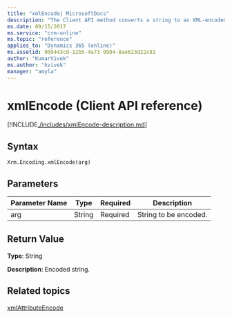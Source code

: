 ```yaml
---
title: "xmlEncode| MicrosoftDocs"
description: "The Client API method converts a string to an XML-encoded string."
ms.date: 09/15/2017
ms.service: "crm-online"
ms.topic: "reference"
applies_to: "Dynamics 365 (online)"
ms.assetid: 909443cd-12b5-4a73-9904-8ae623d22c81
author: "KumarVivek"
ms.author: "kvivek"
manager: "amyla"
---
```

# xmlEncode (Client API reference)



[!INCLUDE[./includes/xmlEncode-description.md](./includes/xmlEncode-description.md)] 

## Syntax

`Xrm.Encoding.xmlEncode(arg)`

## Parameters

|Parameter Name        | Type           | Required  |Description  |
| ------------- |-------------| -----|-----|
|arg        | String           | Required  |String to be encoded.  |


## Return Value

**Type**: String

**Description**: Encoded string.

## Related topics
[xmlAttributeEncode](xmlAttributeEncode.md)
